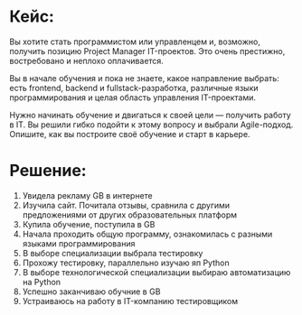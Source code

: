 # Кейс:
Вы хотите стать программистом или управленцем и, возможно, получить позицию Project Manager IT-проектов. Это очень престижно, востребовано и неплохо оплачивается.

Вы в начале обучения и пока не знаете, какое направление выбрать: есть frontend, backend и fullstack-разработка, различные языки программирования и целая область управления IT-проектами.

Нужно начинать обучение и двигаться к своей цели — получить работу в IT. Вы решили гибко подойти к этому вопросу и выбрали Agile-подход. Опишите, как вы построите своё обучение и старт в карьере.

# Решение:

1. Увидела рекламу GB в интернете
2. Изучила сайт. Почитала отзывы, сравнила с другими предложениями от других образовательных платформ
3. Купила обучение, поступила в GB
4. Начала проходить общую программу, ознакомилась с разными языками программирования
5. В выборе специализации выбрала тестировку
6. Прохожу тестировку, параллельно изучаю яп Python
7. В выборе технологической специализации выбираю автоматизацию на Python
8. Успешно заканчиваю обучние в GB
9. Устраиваюсь на работу в IT-компанию тестировщиком
